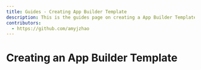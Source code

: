 ```yaml
---
title: Guides - Creating App Builder Template 
description: This is the guides page on creating a App Builder Template
contributors:
  - https://github.com/amyjzhao
---
```

# Creating an App Builder Template
